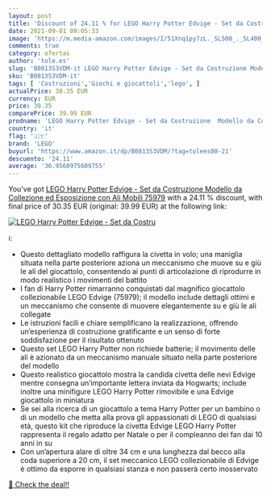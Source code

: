 ```yaml
---
layout: post
title: 'Discount of 24.11 % for LEGO Harry Potter Edvige - Set da Costru'
date: 2021-09-01 09:05:33
image: 'https://m.media-amazon.com/images/I/51Xnq1py7zL._SL500_._SL400_.jpg'
comments: true
category: ofertas
author: 'tole.es'
slug: 'B0813S3VDM-it LEGO Harry Potter Edvige - Set da Costruzione Modello da...'
sku: 'B0813S3VDM-it'
tags: [ 'Costruzioni','Giochi e giocattoli','lego', ]
actualPrice: 30.35 EUR
currency: EUR
price: 30.35
comparePrice: 39.99 EUR
prodname: 'LEGO Harry Potter Edvige - Set da Costruzione  Modello da Collezione ed Esposizione con Ali Mobili  75979'
country: 'it'
flag: '🇮🇹'
brand: 'LEGO'
buyurl: 'https://www.amazon.it/dp/B0813S3VDM/?tag=tolees00-21'
descuento: '24.11'
average: '36.9560975609755'
---
```


You've got [LEGO Harry Potter Edvige - Set da Costruzione  Modello da Collezione ed Esposizione con Ali Mobili  75979](https://www.amazon.it/dp/B0813S3VDM/?tag=tolees00-21) with a  24.11 % discount, with final price of 30.35 EUR (original: 39.99 EUR) at the following link:

[![LEGO Harry Potter Edvige - Set da Costru](https://m.media-amazon.com/images/I/51Xnq1py7zL._SL500_._SL400_.jpg)](https://www.amazon.it/dp/B0813S3VDM/?tag=tolees00-21)

ℹ️:

- Questo dettagliato modello raffigura la civetta in volo; una maniglia situata nella parte posteriore aziona un meccanismo che muove su e giù le ali del giocattolo, consentendo ai punti di articolazione di riprodurre in modo realistico i movimenti del battito
- I fan di Harry Potter rimarranno conquistati dal magnifico giocattolo collezionabile LEGO Edvige (75979); il modello include dettagli ottimi e un meccanismo che consente di muovere elegantemente su e giù le ali collegate
- Le istruzioni facili e chiare semplificano la realizzazione, offrendo un’esperienza di costruzione gratificante e un senso di forte soddisfazione per il risultato ottenuto
- Questo set LEGO Harry Potter non richiede batterie; il movimento delle ali è azionato da un meccanismo manuale situato nella parte posteriore del modello
- Questo realistico giocattolo mostra la candida civetta delle nevi Edvige mentre consegna un’importante lettera inviata da Hogwarts; include inoltre una minifigure LEGO Harry Potter rimovibile e una Edvige giocattolo in miniatura
- Se sei alla ricerca di un giocattolo a tema Harry Potter per un bambino o di un modello che metta alla prova gli appassionati di LEGO di qualsiasi età, questo kit che riproduce la civetta Edvige LEGO Harry Potter rappresenta il regalo adatto per Natale o per il compleanno dei fan dai 10 anni in su
- Con un’apertura alare di oltre 34 cm e una lunghezza dal becco alla coda superiore a 20 cm, il set meccanico LEGO collezionabile di Edvige è ottimo da esporre in qualsiasi stanza e non passerà certo inosservato

[🛒 Check the deal!!](https://www.amazon.it/dp/B0813S3VDM/?tag=tolees00-21)
